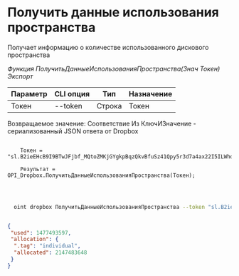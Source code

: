 ﻿---
sidebar_position: 5
---

# Получить данные использования пространства
 Получает информацию о количестве использованного дискового пространства


*Функция ПолучитьДанныеИспользованияПространства(Знач Токен) Экспорт*

  | Параметр | CLI опция | Тип | Назначение |
  |-|-|-|-|
  | Токен | --token | Строка | Токен |

  
  Возвращаемое значение:   Соответствие Из КлючИЗначение - сериализованный JSON ответа от Dropbox

```bsl title="Пример кода"
	
    Токен = "sl.B2ieEHcB9I9BTwJFjbf_MQtoZMKjGYgkpBqzQkvBfuSz41Qpy5r3d7a4ax22I5ILWhd9KLbN5L...";
    
    Результат = OPI_Dropbox.ПолучитьДанныеИспользованияПространства(Токен);

	
```

```sh title="Пример команды CLI"
    
  oint dropbox ПолучитьДанныеИспользованияПространства --token "sl.B2ieEHcB9I9BTwJFjbf_MQtoZMKjGYgkpBqzQkvBfuSz41Qpy5r3d7a4ax22I5ILWhd9KLbN5L..."

```


```json title="Результат"

{
 "used": 1477493597,
 "allocation": {
  ".tag": "individual",
  "allocated": 2147483648
 }
}

```
